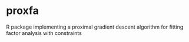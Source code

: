 # proxfa

R package implementing a proximal gradient descent algorithm for fitting factor analysis with constraints
